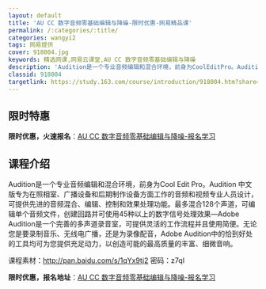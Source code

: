 ```yaml
---
layout: default
title: 'AU CC 数字音频零基础编辑与降噪-限时优惠-网易精品课'
permalink: /:categories/:title/
categories: wangyi2
tags: 网易提供
cover: 918004.jpg
keywords: 精选网课,网易云课堂,AU CC 数字音频零基础编辑与降噪
description: 'Audition是一个专业音频编辑和混合环境，前身为CoolEditPro。Audition中文版专为在照相室、广播设备'
classid: 918004
targetlink: https://study.163.com/course/introduction/918004.htm?share=1&shareId=1025206652&utm_campaign=share&utm_medium=iphoneShare&utm_source=&utm_u=1025206652
---
```


## 限时特惠

**限时优惠，火速报名**：[AU CC 数字音频零基础编辑与降噪-报名学习](https://study.163.com/course/introduction/918004.htm?share=1&shareId=1025206652&utm_campaign=share&utm_medium=iphoneShare&utm_source=&utm_u=1025206652)

## 课程介绍

Audition是一个专业音频编辑和混合环境，前身为Cool Edit Pro。Audition 中文版专为在照相室、广播设备和后期制作设备方面工作的音频和视频专业人员设计，可提供先进的音频混合、编辑、控制和效果处理功能。最多混合128个声道，可编辑单个音频文件，创建回路并可使用45种以上的数字信号处理效果—Adobe Audition是一个完善的多声道录音室，可提供灵活的工作流程并且使用简便。无论您是要录制音乐、无线电广播，还是为录像配音，Adobe Audition中的恰到好处的工具均可为您提供充足动力，以创造可能的最高质量的丰富、细微音响。



课程素材：http://pan.baidu.com/s/1qYx9tj2 密码：z7ql

**限时优惠，报名地址**：[AU CC 数字音频零基础编辑与降噪-报名学习](https://study.163.com/course/introduction/918004.htm?share=1&shareId=1025206652&utm_campaign=share&utm_medium=iphoneShare&utm_source=&utm_u=1025206652)


